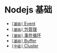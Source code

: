 # Nodejs 基础

* [`[基础]` Event](./nodejs-Event.md)
* [`[基础]` 包管理](./Nodejs.md#包管理)
* [`[基础]` 事件循环](./Nodejs.md#事件循环)
* [`[基础]` Buffer](./Nodejs.md#Buffer)
* [`[中级]` Cluster](./Nodejs.md#Cluster)
